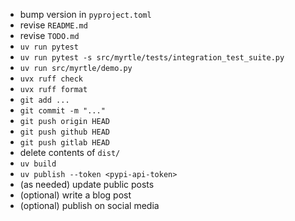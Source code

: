 - bump version in `pyproject.toml`
- revise `README.md`
- revise `TODO.md`
- `uv run pytest`
- `uv run pytest -s src/myrtle/tests/integration_test_suite.py`
- `uv run src/myrtle/demo.py`
- `uvx ruff check`
- `uvx ruff format`
- `git add ...`
- `git commit -m "..."`
- `git push origin HEAD`
- `git push github HEAD`
- `git push gitlab HEAD`
- delete contents of `dist/`
- `uv build`
- `uv publish --token <pypi-api-token>`
- (as needed) update public posts
- (optional) write a blog post
- (optional) publish on social media
